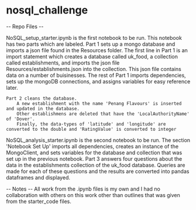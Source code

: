 # nosql_challenge

-- Repo Files --

NoSQL_setup_starter.ipynb is the first notebook to be run. This notebook has two parts which are labeled.
    Part 1 sets up a mongo database and imports a json file found in the Resources folder.
    The first line in Part 1 is an import statement which creates a database called uk_food, a collection called establishments, and imports the json file Resources/establishments.json into the collection. This json file contains data on a number of buisinesses. 
    The rest of Part 1 imports dependencies, sets up the mongoDB connections, and assigns variables for easy reference later.
    
    Part 2 cleans the database.
        A new establishment with the name 'Penang Flavours' is inserted and updated in the database.
        Other establishmens are deleted that have the 'LocalAuthorityName' of 'Dover'.
        Finally, the data-types of 'latitude' and 'longitude' are converted to the double and 'RatingValue' is converted to integer
        
NoSQL_analysis_starter.ipynb is the second notebook to be run. 
    The section 'Notebook Set Up' imports all dependencies, creates an instance of the MongoClient, and sets variables for the database and collection that was set up in the previous notebook.
    Part 3 answers four questions about the data in the establishments collection of the uk_food database. Queries are made for each of these questions and the results are converted into pandas dataframes and displayed.
    

-- Notes --
All work from the .ipynb files is my own and I had no collaboration with others on this work other than outlines that was given from the starter_code files.

